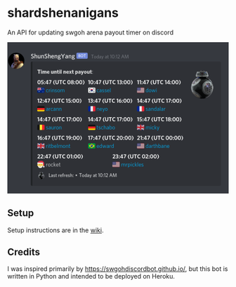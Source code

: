 # shardshenanigans
An API for updating swgoh arena payout timer on discord

![Payout Bot screenshot](screenshots/po-bot.png?raw=true "PO Bot")

## Setup
Setup instructions are in the [wiki](https://github.com/lptorres/shardshenanigans/wiki).

## Credits
I was inspired primarily by https://swgohdiscordbot.github.io/, but this bot is written in Python and intended to be deployed on Heroku.
